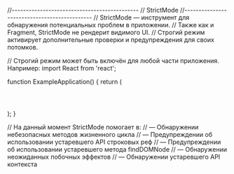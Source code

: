//--------------------------------------------- // StrictMode //--------------------------------------------- //
StrictMode — инструмент для обнаружения потенциальных проблем в приложении. // Также как и Fragment, StrictMode не
рендерит видимого UI. // Строгий режим активирует дополнительные проверки и предупреждения для своих потомков.

// Строгий режим может быть включён для любой части приложения. Например:
import React from 'react';

function ExampleApplication() { return (
<div>
<Header />
<React.StrictMode>
<div>
<ComponentOne />
<ComponentTwo />
</div>
</React.StrictMode>
<Footer />
</div>
); }

// На данный момент StrictMode помогает в:
// — Обнаружении небезопасных методов жизненного цикла // — Предупреждении об использовании устаревшего API строковых
реф // — Предупреждении об использовании устаревшего метода findDOMNode // — Обнаружении неожиданных побочных эффектов
// — Обнаружении устаревшего API контекста
















